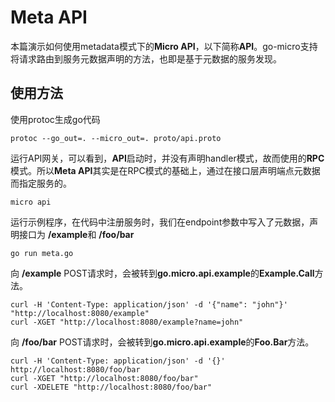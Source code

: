 # Meta API

本篇演示如何使用metadata模式下的**Micro API**，以下简称**API**。go-micro支持将请求路由到服务元数据声明的方法，也即是基于元数据的服务发现。

## 使用方法
使用protoc生成go代码
```
protoc --go_out=. --micro_out=. proto/api.proto
```

运行API网关，可以看到，**API**启动时，并没有声明handler模式，故而使用的**RPC**模式。所以**Meta API**其实是在RPC模式的基础上，通过在接口层声明端点元数据而指定服务的。

```
micro api
```

运行示例程序，在代码中注册服务时，我们在endpoint参数中写入了元数据，声明接口为 **/example**和 **/foo/bar**

```
go run meta.go
```

向 **/example** POST请求时，会被转到**go.micro.api.example**的**Example.Call**方法。

```
curl -H 'Content-Type: application/json' -d '{"name": "john"}' "http://localhost:8080/example"
curl -XGET "http://localhost:8080/example?name=john"
```

向 **/foo/bar** POST请求时，会被转到**go.micro.api.example**的**Foo.Bar**方法。

```
curl -H 'Content-Type: application/json' -d '{}' http://localhost:8080/foo/bar
curl -XGET "http://localhost:8080/foo/bar"
curl -XDELETE "http://localhost:8080/foo/bar"
```
